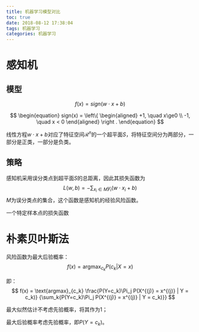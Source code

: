 ```yaml
---
title: 机器学习模型对比
toc: true
date: 2018-08-12 17:38:04
tags: 机器学习
categories: 机器学习
---
```


# 感知机

## 模型

$$
f(x) = sign (w \cdot x + b)
$$

$$
\begin{equation}
sign(x) = \left\{
    			\begin{aligned}
    				+1, \quad x\ge0 \\
    				-1, \quad x < 0
    			\end{aligned}
			\right .
\end{equation}
$$



线性方程$w\cdot x+ b$对应了特征空间$\mathcal{R}^n$的一个超平面$S$，将特征空间分为两部分，一部分是正类，一部分是负类。

## 策略

感知机采用误分类点到超平面$S$的总距离，因此其损失函数为
$$
L(w,b) = - \sum_{x_i \in M}y_i (w \cdot x_i + b)
$$
$M$为误分类点的集合，这个函数是感知机的经验风险函数。

一个特定样本点的损失函数

# 朴素贝叶斯法

风险函数为最大后验概率：
$$
f(x) = \text{argmax}_{c_k} P(c_k | X = x)
$$


即：
$$
f(x) = \text{argmax}_{c_k} \frac{P(Y=c_k)\Pi_j P(X^{(j)} = x^{(j)} | Y = c_k)} {\sum_k{P(Y=c_k)\Pi_j P(X^{(j)} = x^{(j)} | Y = c_k)}}
$$


最大似然估计不考虑先验概率，将其作为1；

最大后验概率考虑先验概率，即$P(Y=c_k)$。